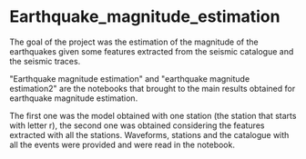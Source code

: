 # Earthquake_magnitude_estimation

The goal of the project was the estimation of the magnitude of the earthquakes given some features extracted from the seismic catalogue and the seismic traces. 

"Earthquake magnitude estimation" and "earthquake magnitude estimation2" are the notebooks 
that brought to the main results obtained for earthquake magnitude estimation. 

The first one was the model obtained with one station (the station that starts with letter r),
the second one was obtained considering the features extracted with all the stations.
Waveforms, stations and the catalogue with all the events were provided and were read in the notebook.
